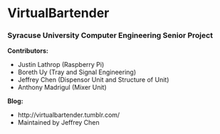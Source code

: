 VirtualBartender
================

<h3>Syracuse University Computer Engineering Senior Project</h3>

<p>
	<strong>Contributors:</strong>
	<ul>
		<li>Justin Lathrop (Raspberry Pi)</li>
		<li>Boreth Uy (Tray and Signal Engineering)</li>
		<li>Jeffrey Chen (Dispensor Unit and Structure of Unit)</li>
		<li>Anthony Madrigul (Mixer Unit)</li>
	</ul>
</p>
<p>
	<strong>Blog:</strong>
	<ul>
		<li>http://virtualbartender.tumblr.com/</li>
		<li>Maintained by Jeffrey Chen</li>
	</ul>
</p>